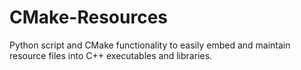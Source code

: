 # CMake-Resources
Python script and CMake functionality to easily embed and maintain resource files into C++ executables and libraries.
